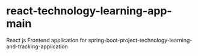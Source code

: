 # react-technology-learning-app-main
 React js
 Frontend application for spring-boot-project-technology-learning-and-tracking-application
